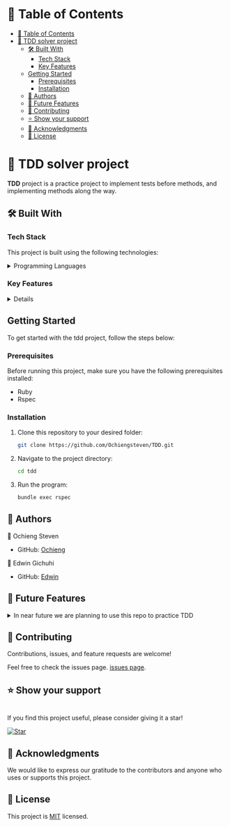 
# 📗 Table of Contents

- [📗 Table of Contents](#-table-of-contents)
- [📖 TDD solver project ](#-tdd-solver-project-)
  - [🛠 Built With ](#-built-with-)
    - [Tech Stack](#tech-stack)
    - [Key Features ](#key-features-)
  - [Getting Started ](#getting-started-)
    - [Prerequisites](#prerequisites)
    - [Installation ](#installation-)
  - [👥 Authors ](#-authors-)
  - [🔭 Future Features ](#-future-features-)
  - [🤝 Contributing ](#-contributing-)
  - [⭐️ Show your support ](#️-show-your-support-)
  - [🙏 Acknowledgments ](#-acknowledgments-)
  - [📝 License ](#-license-)

<!-- PROJECT DESCRIPTION -->

# 📖 TDD solver project <a name="about-project"></a>

**TDD** project is a practice project to implement tests before methods, and implementing methods along the way.

## 🛠 Built With <a name="built-with"></a>

### Tech Stack

This project is built using the following technologies:

<details>
<summary>Programming Languages</summary>
  <ul>
    <li>Ruby</li>
  </ul>
</details>

### Key Features <a name="key-features"></a>

<details>
  <ul>
    <li>Every method has tests</li>
    <li>The tests were made before method implemented</li>
  </ul>
</details>


<!-- GETTING STARTED -->

## Getting Started <a name="getting-started"></a>

To get started with the tdd project, follow the steps below:

### Prerequisites

Before running this project, make sure you have the following prerequisites installed:

- Ruby
- Rspec

### Installation <a name="installation"></a>

1. Clone this repository to your desired folder:

   ```sh
   git clone https://github.com/Ochiengsteven/TDD.git

2. Navigate to the project directory:

    ```sh
    cd tdd
3. Run the program:
    ```sh
    bundle exec rspec

<!-- AUTHORS -->

## 👥 Authors <a name="authors"></a>
👤 Ochieng Steven

- GitHub: [Ochieng](https://github.com/Ochiengsteven)
  
👤 Edwin Gichuhi

- GitHub: [Edwin](https://github.com/egichuhis)


## 🔭 Future Features <a name="future-features"></a>

<details>
<summary>In near future we are planning to use this repo to practice TDD</summary>
</details>

<!-- CONTRIBUTING -->
## 🤝 Contributing <a name="contributing"></a>

Contributions, issues, and feature requests are welcome!

Feel free to check the issues page.
[issues page](https://github.com/agneta1991/tdd/issues).

## ⭐️ Show your support <a name="support"></a>
<br>
If you find this project useful, please consider giving it a star!

[![Star](https://img.shields.io/github/stars/agneta1991/tdd?style=social)](https://github.com/Ochiengsteven/TDD)

<!-- ACKNOWLEDGEMENTS -->
## 🙏 Acknowledgments <a name="acknowledgements"></a>
We would like to express our gratitude to the contributors and anyone who uses or supports this project.

<!-- LICENSE -->
## 📝 License <a name="license"></a>
This project is [MIT](./LICENCE.md) licensed.

